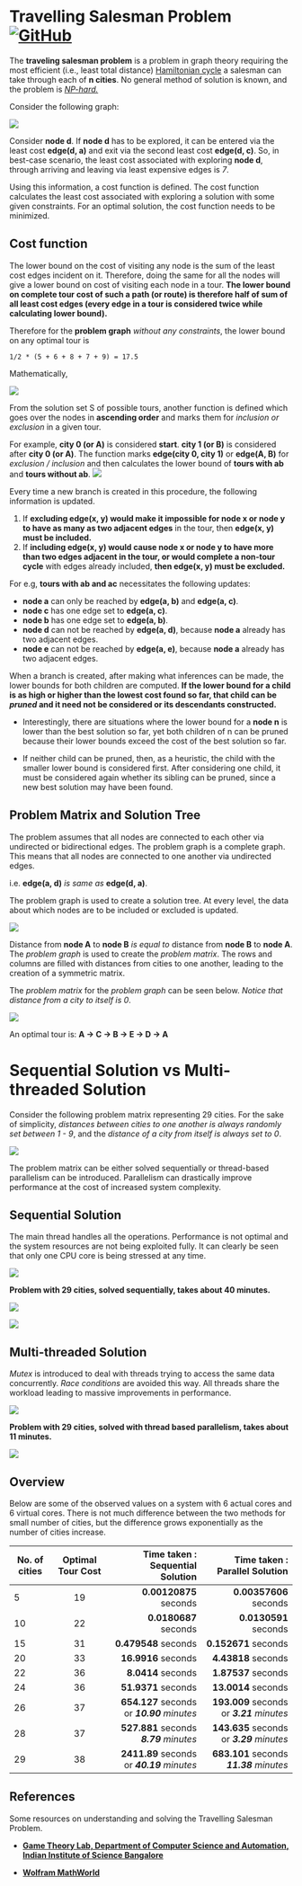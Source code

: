 # Travelling Salesman Problem [![GitHub](https://img.shields.io/github/license/ronitrex/TravellingSalesman)](./LICENSE)

The **traveling salesman problem** is a problem in graph theory requiring the most efficient (i.e., least total distance) [Hamiltonian cycle](http://mathworld.wolfram.com/HamiltonianCycle.html) a salesman can take through each of **n cities**. No general method of solution is known, and the problem is [*NP-hard.*](http://mathworld.wolfram.com/NP-HardProblem.html)

Consider the following graph:

![](./readme/problemGraph.png)

Consider **node d**. If **node d** has to be explored, it can be entered via the least cost **edge(d, a)** and exit via the second least cost **edge(d, c)**. So, in best-case scenario, the least cost associated with exploring **node d**, through arriving and leaving via least expensive edges is *7*.

Using this information, a cost function is defined. The cost function calculates the least cost associated with exploring a solution with some given constraints. For an optimal solution, the cost function needs to be minimized.

## Cost function

The lower bound on the cost of visiting any node is the sum of the least cost edges incident on it. Therefore, doing the same for all the nodes will give a lower bound on cost of visiting each node in a tour. **The lower bound on complete tour cost of such a path (or route) is therefore half of sum of all least cost edges (every edge in a tour is considered twice while calculating lower bound).**

Therefore for the **problem graph** *without any constraints*, the lower bound on any optimal tour is

	1/2 * (5 + 6 + 8 + 7 + 9) = 17.5

Mathematically,

![](./readme/TSPequation.png)

From the solution set S of possible tours, another function is defined which goes over the nodes in **ascending order** and marks them for *inclusion or exclusion* in a given tour.  

For example, **city 0 (or A)** is considered **start**. **city 1 (or B)** is considered after **city 0 (or A)**. The function marks **edge(city 0, city 1)** or **edge(A, B)** for *exclusion / inclusion* and then calculates the lower bound of **tours with ab** and **tours without ab**.
![](./readme/problemTours.png)

Every time a new branch is created in this procedure, the following information is updated. 

1. If **excluding edge(x, y) would make it impossible for node x or node y to have as many as two adjacent edges** in the tour, then **edge(x, y) must be included.**
2. If **including edge(x, y) would cause node x or node y to have more than two edges adjacent in the tour, or would complete a non-tour cycle** with edges already included, **then edge(x, y) must be excluded.**

For e.g, **tours with ab and ac** necessitates the following updates:

* **node a** can only be reached by **edge(a, b)** and **edge(a, c)**.
* **node c** has one edge set to **edge(a, c)**.
* **node b** has one edge set to **edge(a, b)**.
* **node d** can not be reached by **edge(a, d)**, because **node a** already has two adjacent edges.
* **node e** can not be reached by **edge(a, e)**, because **node a** already has two adjacent edges.

When a branch is created, after making what inferences can be made, the lower bounds for both children are computed. **If the lower bound for a child is as high or higher than the lowest cost found so far, that child can be *pruned* and it need not be considered or its descendants constructed.**

* Interestingly, there are situations where the lower bound for a **node n** is lower than the best solution so far, yet both children of n can be pruned because their lower bounds exceed the cost of the best solution so far.

* If neither child can be pruned, then, as a heuristic, the child with the smaller lower bound is considered first. After considering one child, it must be considered again whether its sibling can be pruned, since a new best solution may have been found.

## Problem Matrix and Solution Tree

The problem assumes that all nodes are connected to each other via undirected or bidirectional edges. The problem graph is a complete graph. This means that all nodes are connected to one another via undirected edges.  

i.e. **edge(a, d)** *is same as* **edge(d, a)**.  

The problem graph is used to create a solution tree. At every level, the data about which nodes are to be included or excluded is updated. 
 
![](./readme/problemSolution.png)

Distance from **node A** to **node B** *is equal to* distance from **node B** to **node A**. The *problem graph* is used to create the *problem matrix*. The rows and columns are filled with distances from cities to one another, leading to the creation of a symmetric matrix. 

The *problem matrix* for the *problem graph* can be seen below. *Notice that distance from a city to itself is 0*.

![](./readme/input5.png)

An optimal tour is: **A -> C -> B -> E -> D -> A**

# Sequential Solution vs Multi-threaded Solution

Consider the following problem matrix representing 29 cities. For the sake of simplicity, *distances between cities to one another is always randomly set between 1 - 9*, and the *distance of a city from itself is always set to 0*.

![](./readme/input29.png)

The problem matrix can be either solved sequentially or thread-based parallelism can be introduced. Parallelism can drastically improve performance at the cost of increased system complexity.

## Sequential Solution
The main thread handles all the operations. Performance is not optimal and the system resources are not being exploited fully. It can clearly be seen that only one CPU core is being stressed at any time.

![](./readme/input29sequential.gif)

**Problem with 29 cities, solved sequentially, takes about 40 minutes.**

![](./readme/input29SequentialSolution.png)


![](./readme/result26.png)

## Multi-threaded Solution
*Mutex* is introduced to deal with threads trying to access the same data concurrently. *Race conditions* are avoided this way. All threads share the workload leading to massive improvements in performance.

![](./readme/input29parallel.gif)

**Problem with 29 cities, solved with thread based parallelism, takes about 11 minutes.**

![](./readme/input30parallelsolution.png)

## Overview

Below are some of the observed values on a system with 6 actual cores and 6 virtual cores. There is not much difference between the two methods for small number of cities, but the difference grows exponentially as the number of cities increase.

|No. of cities 		| Optimal Tour Cost |     Time taken : Sequential Solution | Time taken : Parallel Solution|
| ----------------|:-------------:| -----:|-------:|
| 5	|	19		|	**0.00120875** seconds	| **0.00357606** seconds
| 10		|22	|		**0.0180687** seconds	|  **0.0130591** seconds
| 15   	| 31	|		**0.479548** seconds | **0.152671** seconds
| 20 	| 33 	|  **16.9916** seconds | **4.43818** seconds
| 22    	| 36 	|	**8.0414** seconds | **1.87537** seconds
| 24		|	36	|	**51.9371** seconds | **13.0014** seconds
| 26 	|	37	| **654.127** seconds or ***10.90*** *minutes*| **193.009** seconds or ***3.21*** *minutes*
| 28	 	|	37  |	**527.881** seconds ***8.79*** *minutes*| **143.635** seconds or ***3.29*** *minutes*
| 29		|	38  |    **2411.89** seconds or ***40.19*** *minutes*| **683.101** seconds ***11.38*** *minutes*
 

## References

Some resources on understanding and solving the Travelling Salesman Problem.

* [**Game Theory Lab, Department of Computer Science and Automation, Indian Institute of Science Bangalore**](http://lcm.csa.iisc.ernet.in/dsa/node187.html)

* [**Wolfram MathWorld**](http://mathworld.wolfram.com/TravelingSalesmanProblem.html)